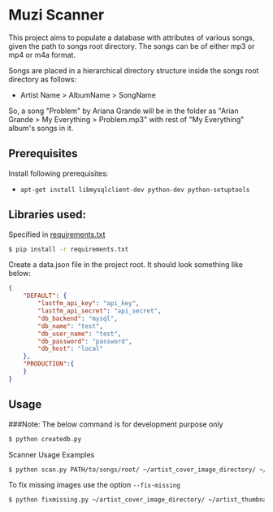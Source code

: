 # Muzi Scanner

This project aims to populate a database with attributes of various songs, given the path to songs root directory.
The songs can be of either mp3 or mp4 or m4a format.

Songs are placed in a hierarchical directory structure inside the songs root directory as follows: 

- Artist Name > AlbumName > SongName

So, a song "Problem" by Ariana Grande will be in the folder as "Arian Grande > My Everything > Problem.mp3" with rest of "My Everything" album's songs in it. 


## Prerequisites

Install following prerequisites:

- `apt-get install libmysqlclient-dev python-dev python-setuptools`

## Libraries used:
Specified in [requirements.txt]

```sh
$ pip install -r requirements.txt
```

Create a data.json file in the project root. It should look something like below:

```json
{
    "DEFAULT": {
        "lastfm_api_key": "api_key",
        "lastfm_api_secret": "api_secret",
        "db_backend": "mysql",
        "db_name": "test",
        "db_user_name": "test",
        "db_password": "password",
        "db_host": "local"
    },
    "PRODUCTION":{
    }
}
```
## Usage

###Note:
The below command is for development purpose only

```sh
$ python createdb.py
```

Scanner Usage Examples
```sh
$ python scan.py PATH/to/songs/root/ ~/artist_cover_image_directory/ ~/artist_thumbnail_directory/ ~/albums_thumb_image_directory/
```
To fix missing images use the option ```--fix-missing```

```sh
$ python fixmissing.py ~/artist_cover_image_directory/ ~/artist_thumbnail_directory/ ~/albums_thumb_image_directory/
```


[//]: # (These are reference links used in the body of this note and get stripped out when the markdown processor does it's job. There is no need to format nicely because it shouldn't be seen. Thanks SO - http://stackoverflow.com/questions/4823468/store-comments-in-markdown-syntax)

   [requirements.txt]: <https://raw.githubusercontent.com/GauthamGoli/nefarious-octo-lamp/master/requirements.txt>
   
   

